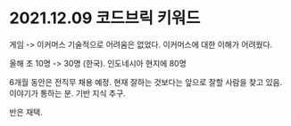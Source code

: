 # 2021.12.09 코드브릭 키워드

게임 -> 이커머스 기술적으로 어려움은 없었다. 이커머스에 대한 이해가 어려웠다.

올해 초 10명 -> 30명 (한국). 인도네시아 현지에 80명

6개월 동안은 전직무 채용 예정. 현재 잘하는 것보다는 앞으로 잘할 사람을 찾고 있음. 이야기가 통하는 분. 기반 지식 추구.

반은 재택.